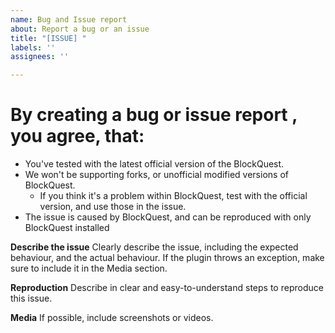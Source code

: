 ```yaml
---
name: Bug and Issue report
about: Report a bug or an issue
title: "[ISSUE] "
labels: ''
assignees: ''

---
```


# By creating a bug or issue report , you agree, that:
- You've tested with the latest official version of the BlockQuest.
- We won't be supporting forks, or unofficial modified versions of BlockQuest.
  - If you think it's a problem within BlockQuest, test with the official version, and use those in the issue.
- The issue is caused by BlockQuest, and can be reproduced with only BlockQuest installed

**Describe the issue**
Clearly describe the issue, including the expected behaviour, and the actual behaviour.
If the plugin throws an exception, make sure to include it in the Media section.

**Reproduction**
Describe in clear and easy-to-understand steps to reproduce this issue.

**Media**
If possible, include screenshots or videos.
